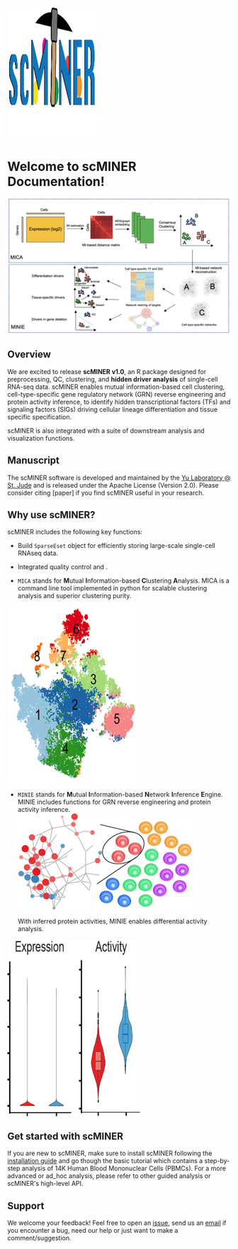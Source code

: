 <img src="images/scMINER_logo.png" alt="Logo" width="200" height="300"/>

# Welcome to scMINER Documentation!

![scMINER overview](images/scMINER_overview.png)

## Overview
We are excited to release **scMINER v1.0**, an R package designed for preprocessing, QC, clustering, and **hidden driver analysis** of single-cell RNA-seq data. scMINER enables mutual information-based cell clustering, cell-type-specific gene regulatory network (GRN) reverse engineering and protein activity inference, to identify hidden transcriptional factors (TFs) and signaling factors (SIGs) driving cellular lineage differentiation and tissue specific specification.

scMINER is also integrated with a suite of downstream analysis and visualization functions.


## Manuscript
The scMINER software is developed and maintained by the [Yu Laboratory @ St. Jude](https://www.stjude.org/directory/y/jiyang-yu.html) and is released under the Apache License (Version 2.0). Please consider citing [paper] if you find scMINER useful in your research.


## Why use scMINER?
scMINER includes the following key functions:

* Build `SparseEset` object for efficiently storing large-scale single-cell RNAseq data.

* Integrated quality control and .

* `MICA` stands for **M**utual **I**nformation-based **C**lustering **A**nalysis. MICA is a command line tool implemented in python for scalable clustering analysis and superior clustering purity.
<img src="images/MICA_clusters_frontpage.png" alt="Logo" width="300" height="400"/>

* `MINIE` stands for **M**utual **I**nformation-based **N**etwork **I**nference **E**ngine. MINIE includes functions for GRN reverse engineering and protein activity inference.
![context-specific network](images/context-based_network.png)

   With inferred protein activities, MINIE enables differential activity analysis. 
<img src="images/hiddendrivers.png" alt="Logo" width="300" height="400"/>


## Get started with scMINER
If you are new to scMINER, make sure to install scMINER following the [installation guide](install.md) and go though the basic tutorial which contains a step-by-step analysis of 14K Human Blood Mononuclear Cells (PBMCs). For a more advanced or ad_hoc analysis, please refer to other guided analysis or scMINER's high-level API.


## Support
We welcome your feedback! Feel free to open an [issue](https://github.com/jyyulab/scMINER/issues), send us an [email](mailto:jiyang.yu@stjude.org) if you encounter a bug, need our help or just want to make a comment/suggestion.
